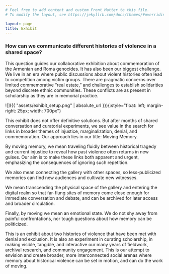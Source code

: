 ```yaml
---
# Feel free to add content and custom Front Matter to this file.
# To modify the layout, see https://jekyllrb.com/docs/themes/#overriding-theme-defaults

layout: page
title: Exhibit
---
```


### How can we communicate different histories of violence in a shared space?

This question guides our collaborative exhibition about commemoration of the Armenian and Roma genocides. It has also been our biggest challenge. We live in an era where public discussions about violent histories often lead to competition among victim groups. There are pragmatic concerns over limited commemorative “real estate,” and challenges to establish solidarities beyond discrete ethnic communities. These conflicts are as present in scholarship as they are in memorial practice.

![]({{ "assets/exhibit_setup.png" | absolute_url }}){:style="float: left; margin-right: 25px; width: 700px"}


This exhibit does not offer definitive solutions. But after months of shared conversation and curatorial experiments, we see value in the search for links in broader themes of injustice, marginalization, denial, and commemoration. Our approach lies in our title: Moving Memory.

By moving memory, we mean traveling fluidly between historical tragedy and current injustice to reveal how past violence often returns in new guises. Our aim is to make these links both apparent and urgent, emphasizing the consequences of ignoring such repetition.

We also mean connecting the gallery with other spaces, so less-publicized memories can find new audiences and cultivate new witnesses.

We mean transcending the physical space of the gallery and entering the digital realm so that far-flung sites of memory come close enough for immediate conversation and debate, and can be archived for later access and broader circulation.

Finally, by moving we mean an emotional state. We do not shy away from painful confrontations, nor tough questions about how memory can be politicized.

This is an exhibit about two histories of violence that have been met with denial and exclusion. It is also an experiment in curating scholarship, in making visible, tangible, and interactive our many years of fieldwork, archival research, and community engagement. This is our attempt to envision and create broader, more interconnected social arenas where memory about historical violence can be set in motion, and can do the work of moving.
